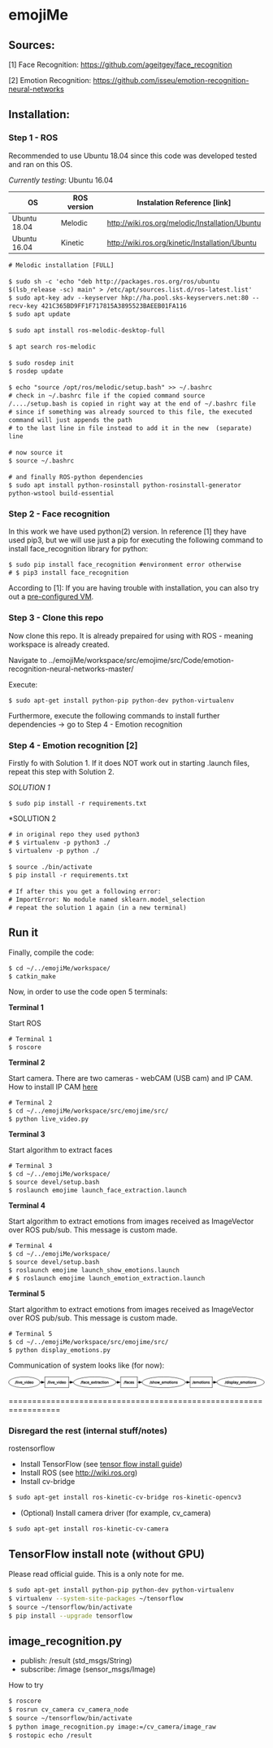 # emojiMe

## Sources:

[1] Face Recognition:
https://github.com/ageitgey/face_recognition

[2] Emotion Recognition:
https://github.com/isseu/emotion-recognition-neural-networks

## Installation:

### Step 1 - ROS
Recommended to use Ubuntu 18.04 since this code was developed tested and ran on this OS.

_Currently testing_: Ubuntu 16.04

|         OS       |  ROS version  | Instalation Reference [link] |
|------------------|---------------|------------------------------|
|   Ubuntu 18.04   |    Melodic    |http://wiki.ros.org/melodic/Installation/Ubuntu|
|   Ubuntu 16.04   |    Kinetic    |http://wiki.ros.org/kinetic/Installation/Ubuntu|

```
# Melodic installation [FULL]

$ sudo sh -c 'echo "deb http://packages.ros.org/ros/ubuntu $(lsb_release -sc) main" > /etc/apt/sources.list.d/ros-latest.list'
$ sudo apt-key adv --keyserver hkp://ha.pool.sks-keyservers.net:80 --recv-key 421C365BD9FF1F717815A3895523BAEEB01FA116
$ sudo apt update

$ sudo apt install ros-melodic-desktop-full

$ apt search ros-melodic

$ sudo rosdep init
$ rosdep update

$ echo "source /opt/ros/melodic/setup.bash" >> ~/.bashrc
# check in ~/.bashrc file if the copied command source /..../setup.bash is copied in right way at the end of ~/.bashrc file
# since if something was already sourced to this file, the executed command will just appends the path
# to the last line in file instead to add it in the new  (separate) line

# now source it
$ source ~/.bashrc

# and finally ROS-python dependencies
$ sudo apt install python-rosinstall python-rosinstall-generator python-wstool build-essential
```
### Step 2 - Face recognition
In this work we have used python(2) version. In reference [1] they have used pip3, but we will use just a pip for executing the following command to install face_recognition library for python:

```
$ sudo pip install face_recognition #environment error otherwise
# $ pip3 install face_recognition
```
According to [1]: If you are having trouble with installation, you can also try out a [pre-configured VM](https://medium.com/@ageitgey/try-deep-learning-in-python-now-with-a-fully-pre-configured-vm-1d97d4c3e9b).

### Step 3 - Clone this repo
Now clone this repo. It is already prepaired for using with ROS - meaning workspace is already created.

Navigate to ../emojiMe/workspace/src/emojime/src/Code/emotion-recognition-neural-networks-master/

Execute:
```
$ sudo apt-get install python-pip python-dev python-virtualenv
```

Furthermore, execute the following commands to install further dependencies -> go to Step 4 - Emotion recognition

### Step 4 - Emotion recognition [2]
Firstly fo with Solution 1. If it does NOT work out in starting .launch files, repeat this step with Solution 2.

*SOLUTION 1*
```
$ sudo pip install -r requirements.txt
```
*SOLUTION 2
```
# in original repo they used python3
# $ virtualenv -p python3 ./
$ virtualenv -p python ./

$ source ./bin/activate
$ pip install -r requirements.txt

# If after this you get a following error:
# ImportError: No module named sklearn.model_selection
# repeat the solution 1 again (in a new terminal)
```
## Run it
Finally, compile the code:
```
$ cd ~/../emojiMe/workspace/
$ catkin_make
```

Now, in order to use the code open 5 terminals:

**Terminal 1**

Start ROS
```
# Terminal 1
$ roscore
```

**Terminal 2**

Start camera. There are two cameras - webCAM (USB cam) and IP CAM.
How to install IP CAM [here](https://thecodacus.com/ip-webcam-opencv-wireless-camera/)
```
# Terminal 2
$ cd ~/../emojiMe/workspace/src/emojime/src/
$ python live_video.py
```

**Terminal 3**

Start algorithm to extract faces
```
# Terminal 3
$ cd ~/../emojiMe/workspace/
$ source devel/setup.bash
$ roslaunch emojime launch_face_extraction.launch
```

**Terminal 4**

Start algorithm to extract emotions from images received as ImageVector over ROS pub/sub. This message is custom made.
```
# Terminal 4
$ cd ~/../emojiMe/workspace/
$ source devel/setup.bash
$ roslaunch emojime launch_show_emotions.launch 
# $ roslaunch emojime launch_emotion_extraction.launch
```

**Terminal 5**

Start algorithm to extract emotions from images received as ImageVector over ROS pub/sub. This message is custom made.
```
# Terminal 5
$ cd ~/../emojiMe/workspace/src/emojime/src/
$ python display_emotions.py
```

Communication of system looks like (for now):

![alt text](/emojiME_ROS_msgs.jpeg)

=================================================================

### Disregard the rest (internal stuff/notes)

rostensorflow

- Install TensorFlow (see [tensor flow install guide](https://www.tensorflow.org/install/install_linux))
- Install ROS (see http://wiki.ros.org)
- Install cv-bridge

```bash
$ sudo apt-get install ros-kinetic-cv-bridge ros-kinetic-opencv3
```

- (Optional) Install camera driver (for example, cv_camera)

```bash
$ sudo apt-get install ros-kinetic-cv-camera
```

TensorFlow install note (without GPU)
-------------------------------------------
Please read official guide. This is a only note for me.

```bash
$ sudo apt-get install python-pip python-dev python-virtualenv
$ virtualenv --system-site-packages ~/tensorflow
$ source ~/tensorflow/bin/activate
$ pip install --upgrade tensorflow
```

image_recognition.py
--------------------------------

* publish: /result (std_msgs/String)
* subscribe: /image (sensor_msgs/Image)

How to try

```bash
$ roscore
$ rosrun cv_camera cv_camera_node
$ source ~/tensorflow/bin/activate
$ python image_recognition.py image:=/cv_camera/image_raw
$ rostopic echo /result
```
